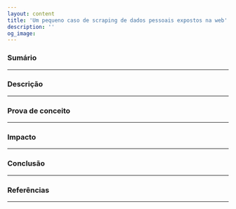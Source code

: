 ```yaml
---
layout: content
title: 'Um pequeno caso de scraping de dados pessoais expostos na web'
description: ''
og_image: 
---
```


### Sumário


---

### Descrição


---

### Prova de conceito


---

### Impacto


---

### Conclusão


---

### Referências


---